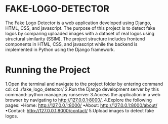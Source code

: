 # FAKE-LOGO-DETECTOR
The Fake Logo Detector is a web application developed using Django, HTML, CSS, and javascript. The purpose of this project is to detect fake logos by comparing uploaded images with a dataset of real logos using structural similarity (SSIM). The project structure includes frontend components in HTML, CSS, and javascript while the backend is implemented in Python using the Django framework.

# Running the Project
1.Open the terminal and navigate to the project folder by entering command cd:
  cd ./fake_logo_detector/ 
2.Run the Django development server by this command:
   python manage.py runserver 
3.Access the application in a web browser by navigating to                                                                                                                                       http://127.0.0.1:8000/.
4.Explore the following pages:
 •Home: http://127.0.0.1:8000/
 •About: http://127.0.0.1:8000/about/
 •Contact: http://127.0.0.1:8000/contact/
5.Upload images to detect fake logos.
